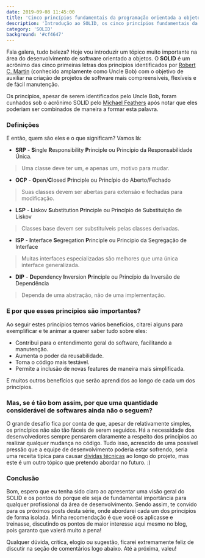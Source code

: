 ```yaml
---
date: 2019-09-08 11:45:00
title: 'Cinco princípios fundamentais da programação orientada a objetos.'
description: 'Introdução ao SOLID, os cinco princípios fundamentais da programação orientada a objetos.'
category: 'SOLID'
background: '#cf4647'
---
```


Fala galera, tudo beleza? Hoje vou introduzir um tópico muito importante na área do desenvolvimento de software orientado a objetos. 
O **SOLID** é um acrônimo das cinco primeiras letras dos princípios identificados por [Robert C. Martin](https://en.wikipedia.org/wiki/Robert_C._Martin) 
(conhecido amplamente como Uncle Bob) com o objetivo de auxiliar na criação de projetos de software mais compreensíveis, flexíveis e de fácil manutenção. 

Os princípios, apesar de serem identificados pelo Uncle Bob, foram cunhados sob o acrônimo SOLID pelo [Michael Feathers](https://twitter.com/mfeathers) após 
notar que eles poderiam ser combinados de maneira a formar esta palavra. 

### Definições
E então, quem são eles e o que significam? Vamos lá:

- **SRP** - **S**ingle **R**esponsibility **P**rinciple ou Princípio da Responsabilidade Única.

> Uma classe deve ter um, e apenas um, motivo para mudar.

- **OCP** - **O**pen/**C**losed **P**rinciple ou Princípio do Aberto/Fechado

> Suas classes devem ser abertas para extensão e fechadas para modificação.

- **LSP** - **L**iskov **S**ubstitution **P**rinciple ou Princípio de Substituição de Liskov

> Classes base devem ser substituíveis pelas classes derivadas.

- **ISP** - **I**nterface **S**egregation **P**rinciple ou Princípio da Segregação de Interface

> Muitas interfaces especializadas são melhores que uma única interface generalizada.

- **DIP** - **D**ependency **I**nversion **P**rinciple ou Princípio da Inversão de Dependência

> Dependa de uma abstração, não de uma implementação.

### E por que esses princípios são importantes?
Ao seguir estes princípios temos vários benefícios, citarei alguns para exemplificar e te animar a querer saber tudo sobre eles:
- Contribui para o entendimento geral do software, facilitando a manutenção.
- Aumenta o poder da reusabilidade.
- Torna o código mais testável.
- Permite a inclusão de novas features de maneira mais simplificada.

E muitos outros benefícios que serão aprendidos ao longo de cada um dos princípios.

### Mas, se é tão bom assim, por que uma quantidade considerável de softwares ainda não o seguem?
O grande desafio fica por conta de que, apesar de relativamente simples, os princípios não são tão fáceis de serem seguidos. Há a 
necessidade dos desenvolvedores sempre pensarem claramente a respeito dos princípios ao realizar qualquer mudança no código. Tudo isso,
acrescido de uma possível pressão que a equipe de desenvolvimento poderia estar sofrendo, seria uma receita típica para causar [dívidas
técnicas](https://en.wikipedia.org/wiki/Technical_debt) ao longo do projeto, mas este é um outro tópico que pretendo abordar no futuro. :)

### Conclusão
Bom, espero que eu tenha sido claro ao apresentar uma visão geral do SOLID e os pontos do porque ele seja de fundamental importância para
qualquer profissional da área de desenvolvimento. Sendo assim, te convido para os próximos posts desta série, onde
abordarei cada um dos princípios de forma isolada. Minha recomendação é que você os aplicasse e treinasse, discutindo
os pontos de maior interesse aqui mesmo no blog, pois garanto que valerá muito a pena!

Qualquer dúvida, crítica, elogio ou sugestão, ficarei extremamente feliz de discutir na seção de comentários logo abaixo. Até a próxima, valeu!